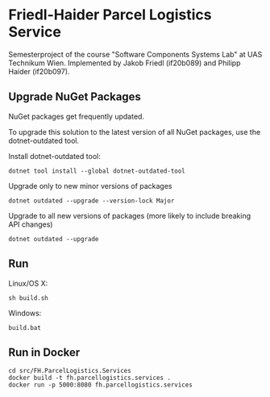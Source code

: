 # Friedl-Haider Parcel Logistics Service

Semesterproject of the course "Software Components Systems Lab" at UAS Technikum Wien. Implemented by Jakob Friedl (if20b089) and Philipp Haider (if20b097).

## Upgrade NuGet Packages

NuGet packages get frequently updated.

To upgrade this solution to the latest version of all NuGet packages, use the dotnet-outdated tool.


Install dotnet-outdated tool:

```
dotnet tool install --global dotnet-outdated-tool
```

Upgrade only to new minor versions of packages

```
dotnet outdated --upgrade --version-lock Major
```

Upgrade to all new versions of packages (more likely to include breaking API changes)

```
dotnet outdated --upgrade
```


## Run

Linux/OS X:

```
sh build.sh
```

Windows:

```
build.bat
```
## Run in Docker

```
cd src/FH.ParcelLogistics.Services
docker build -t fh.parcellogistics.services .
docker run -p 5000:8080 fh.parcellogistics.services
```
